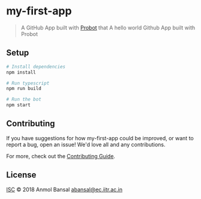 # my-first-app

> A GitHub App built with [Probot](https://github.com/probot/probot) that A hello world Github App built with Probot

## Setup

```sh
# Install dependencies
npm install

# Run typescript
npm run build

# Run the bot
npm start
```

## Contributing

If you have suggestions for how my-first-app could be improved, or want to report a bug, open an issue! We'd love all and any contributions.

For more, check out the [Contributing Guide](CONTRIBUTING.md).

## License

[ISC](LICENSE) © 2018 Anmol Bansal <abansal@ec.iitr.ac.in>
